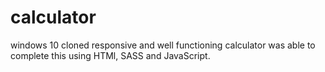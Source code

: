 # calculator
windows 10 cloned responsive and well functioning calculator
was able to complete this using HTMl, SASS and JavaScript.
